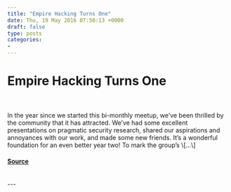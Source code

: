 ```yaml
---
title: "Empire Hacking Turns One"
date: Thu, 19 May 2016 07:50:13 +0000
draft: false
type: posts
categories: 
- 
---
```

# Empire Hacking Turns One

<br/>

<br/>
In the year since we started this bi-monthly meetup, we’ve been thrilled by the community that it has attracted. We’ve had some excellent presentations on pragmatic security research, shared our aspirations and annoyances with our work, and made some new friends. It’s a wonderful foundation for an even better year two! To mark the group’s \[…\]

#### [Source](https://blog.trailofbits.com/2016/05/19/empire-hacking-turns-one/)

<br/>
---
